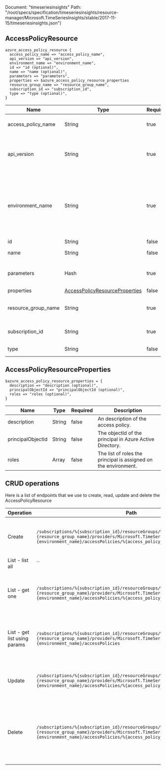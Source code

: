 Document: "timeseriesinsights"
Path: "/root/specs/specification/timeseriesinsights/resource-manager/Microsoft.TimeSeriesInsights/stable/2017-11-15/timeseriesinsights.json")

## AccessPolicyResource

```puppet
azure_access_policy_resource {
  access_policy_name => "access_policy_name",
  api_version => "api_version",
  environment_name => "environment_name",
  id => "id (optional)",
  name => "name (optional)",
  parameters => "parameters",
  properties => $azure_access_policy_resource_properties
  resource_group_name => "resource_group_name",
  subscription_id => "subscription_id",
  type => "type (optional)",
}
```

| Name        | Type           | Required       | Description       |
| ------------- | ------------- | ------------- | ------------- |
|access_policy_name | String | true | Name of the access policy. |
|api_version | String | true | Version of the API to be used with the client request. |
|environment_name | String | true | The name of the Time Series Insights environment associated with the specified resource group. |
|id | String | false | Resource Id |
|name | String | false | Resource name |
|parameters | Hash | true | Parameters for creating an access policy. |
|properties | [AccessPolicyResourceProperties](#accesspolicyresourceproperties) | false |  |
|resource_group_name | String | true | Name of an Azure Resource group. |
|subscription_id | String | true | Azure Subscription ID. |
|type | String | false | Resource type |
        
## AccessPolicyResourceProperties

```puppet
$azure_access_policy_resource_properties = {
  description => "description (optional)",
  principalObjectId => "principalObjectId (optional)",
  roles => "roles (optional)",
}
```

| Name        | Type           | Required       | Description       |
| ------------- | ------------- | ------------- | ------------- |
|description | String | false | An description of the access policy. |
|principalObjectId | String | false | The objectId of the principal in Azure Active Directory. |
|roles | Array | false | The list of roles the principal is assigned on the environment. |



## CRUD operations

Here is a list of endpoints that we use to create, read, update and delete the AccessPolicyResource

| Operation | Path | Verb | Description | OperationID |
| ------------- | ------------- | ------------- | ------------- | ------------- |
|Create|`/subscriptions/%{subscription_id}/resourceGroups/%{resource_group_name}/providers/Microsoft.TimeSeriesInsights/environments/%{environment_name}/accessPolicies/%{access_policy_name}`|Put|Create or update an access policy in the specified environment.|AccessPolicies_CreateOrUpdate|
|List - list all|``||||
|List - get one|`/subscriptions/%{subscription_id}/resourceGroups/%{resource_group_name}/providers/Microsoft.TimeSeriesInsights/environments/%{environment_name}/accessPolicies/%{access_policy_name}`|Get|Gets the access policy with the specified name in the specified environment.|AccessPolicies_Get|
|List - get list using params|`/subscriptions/%{subscription_id}/resourceGroups/%{resource_group_name}/providers/Microsoft.TimeSeriesInsights/environments/%{environment_name}/accessPolicies`|Get|Lists all the available access policies associated with the environment.|AccessPolicies_ListByEnvironment|
|Update|`/subscriptions/%{subscription_id}/resourceGroups/%{resource_group_name}/providers/Microsoft.TimeSeriesInsights/environments/%{environment_name}/accessPolicies/%{access_policy_name}`|Put|Create or update an access policy in the specified environment.|AccessPolicies_CreateOrUpdate|
|Delete|`/subscriptions/%{subscription_id}/resourceGroups/%{resource_group_name}/providers/Microsoft.TimeSeriesInsights/environments/%{environment_name}/accessPolicies/%{access_policy_name}`|Delete|Deletes the access policy with the specified name in the specified subscription, resource group, and environment|AccessPolicies_Delete|